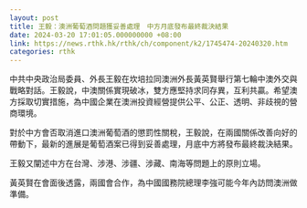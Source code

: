 ```yaml
---
layout: post
title: 王毅：澳洲葡萄酒問題獲妥善處理　中方月底發布最終裁決結果
date: 2024-03-20 17:01:05.000000000 +08:00
link: https://news.rthk.hk/rthk/ch/component/k2/1745474-20240320.htm
categories: rthk
---
```


中共中央政治局委員、外長王毅在坎培拉同澳洲外長黃英賢舉行第七輪中澳外交與戰略對話。王毅說，中澳關係實現破冰，雙方應堅持求同存異，互利共贏。希望澳方採取切實措施，為中國企業在澳洲投資經營提供公平、公正、透明、非歧視的營商環境。

對於中方會否取消進口澳洲葡萄酒的懲罰性關稅，王毅說，在兩國關係改善向好的帶動下，最新的進展是葡萄酒案已得到妥善處理，月底中方將發布最終裁決結果。

王毅又闡述中方在台灣、涉港、涉疆、涉藏、南海等問題上的原則立場。

黃英賢在會面後透露，兩國會合作，為中國國務院總理李強可能今年內訪問澳洲做準備。
